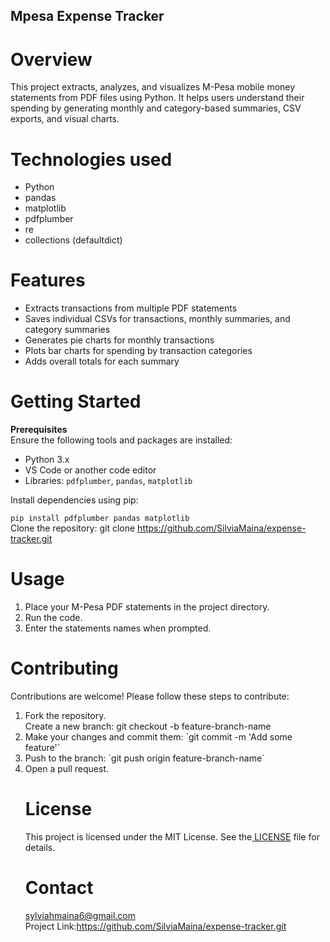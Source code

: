 ## Mpesa Expense Tracker
# Overview
This project extracts, analyzes, and visualizes M-Pesa mobile money statements from PDF files using Python. It helps users understand their spending by generating monthly and category-based summaries, CSV exports, and visual charts.


# Technologies used

- Python
- pandas
- matplotlib
- pdfplumber
- re
- collections (defaultdict)


# Features
- Extracts transactions from multiple PDF statements
- Saves individual CSVs for transactions, monthly summaries, and category summaries
- Generates pie charts for monthly transactions
- Plots bar charts for spending by transaction categories
- Adds overall totals for each summary


# Getting Started
<b>Prerequisites</b><br>
Ensure the following tools and packages are installed:
- Python 3.x
- VS Code or another code editor
- Libraries: `pdfplumber`, `pandas`, `matplotlib`

Install dependencies using pip:

`pip install pdfplumber pandas matplotlib ` <br>
Clone the repository:
git clone https://github.com/SilviaMaina/expense-tracker.git

# Usage
1. Place your M-Pesa PDF statements in the project directory.
2. Run the code.
3. Enter the statements names when prompted.



# Contributing
Contributions are welcome! Please follow these steps to contribute:
<ol>
  <li>Fork the repository.</li>
Create a new branch: git checkout -b feature-branch-name</li>
<li>Make your changes and commit them: `git commit -m 'Add some feature'`</li>
<li>Push to the branch: `git push origin feature-branch-name`</li>
<li>Open a pull request.</li>

# License
This project is licensed under the MIT License. See the<a href="LICENSE"> LICENSE</a> file for details.
# Contact
sylviahmaina6@gmail.com<br>
Project Link:https://github.com/SilviaMaina/expense-tracker.git
